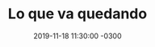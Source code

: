 ---
layout: post
category: Coqueto Escenario
date: 2019-11-18 11:30:00 -0300
title: Lo que va quedando
image: https://oceano.uy/api/images/programas/TodoPasa/cabildo-abierto-728x427.jpg
summary: Lubo Adusto y un completo análisis del panorama político con un nuevo caso aislado en Cabildo Abierto. Se va la última semana electoral y los candidatos juegan sus fichas
file: https://audios.oceanofm.com/programas/TodoPasa/19-11-182amaanaCoquetoescenario.mp3
duration: 26:36
oceanourl: https://oceano.uy/todopasa/coqueto-escenario/20226-lo-que-va-quedando
---